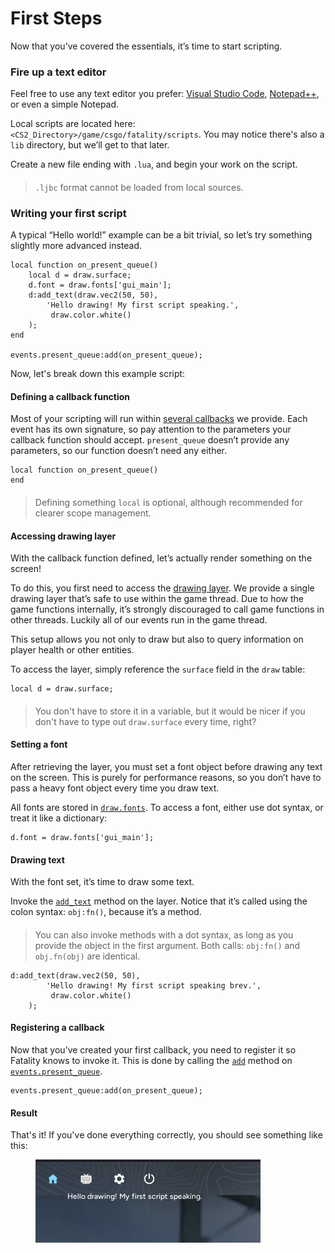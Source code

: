 # First Steps

Now that you’ve covered the essentials, it’s time to start scripting.

### Fire up a text editor﻿ <a href="#fire-up-a-text-editor" id="fire-up-a-text-editor"></a>

Feel free to use any text editor you prefer: [Visual Studio Code](https://code.visualstudio.com/), [Notepad++](https://notepad-plus-plus.org/downloads/), or even a simple Notepad.

Local scripts are located here: `<CS2_Directory>/game/csgo/fatality/scripts`. You may notice there's also a `lib` directory, but we’ll get to that later.

Create a new file ending with `.lua`, and begin your work on the script.

> ####
>
> `.ljbc` format cannot be loaded from local sources.

### Writing your first script﻿ <a href="#writing-your-first-script" id="writing-your-first-script"></a>

A typical “Hello world!” example can be a bit trivial, so let’s try something slightly more advanced instead.

```
local function on_present_queue()
    local d = draw.surface;
    d.font = draw.fonts['gui_main'];
    d:add_text(draw.vec2(50, 50),
        'Hello drawing! My first script speaking.',
         draw.color.white()
    );
end

events.present_queue:add(on_present_queue);
```

Now, let's break down this example script:

#### Defining a callback function﻿ <a href="#defining-a-callback-function" id="defining-a-callback-function"></a>

Most of your scripting will run within [several callbacks](https://lua.fatality.win/events.html) we provide. Each event has its own signature, so pay attention to the parameters your callback function should accept. `present_queue` doesn’t provide any parameters, so our function doesn’t need any either.

```
local function on_present_queue()
end
```

> ####
>
> Defining something `local` is optional, although recommended for clearer scope management.

#### Accessing drawing layer﻿ <a href="#accessing-drawing-layer" id="accessing-drawing-layer"></a>

With the callback function defined, let’s actually render something on the screen!

To do this, you first need to access the [drawing layer](https://lua.fatality.win/draw.html#surface). We provide a single drawing layer that’s safe to use within the game thread. Due to how the game functions internally, it’s strongly discouraged to call game functions in other threads. Luckily all of our events run in the game thread.

This setup allows you not only to draw but also to query information on player health or other entities.

To access the layer, simply reference the `surface` field in the `draw` table:

```
local d = draw.surface;
```

> ####
>
> You don't have to store it in a variable, but it would be nicer if you don't have to type out `draw.surface` every time, right?

#### Setting a font﻿ <a href="#setting-a-font" id="setting-a-font"></a>

After retrieving the layer, you must set a font object before drawing any text on the screen. This is purely for performance reasons, so you don’t have to pass a heavy font object every time you draw text.

All fonts are stored in [`draw.fonts`](https://lua.fatality.win/draw.html#fonts). To access a font, either use dot syntax, or treat it like a dictionary:

```
d.font = draw.fonts['gui_main'];
```

#### Drawing text﻿ <a href="#drawing-text" id="drawing-text"></a>

With the font set, it’s time to draw some text.

Invoke the [`add_text`](https://lua.fatality.win/layer.html#add-text) method on the layer. Notice that it’s called using the colon syntax: `obj:fn()`, because it’s a method.

> ####
>
> You can also invoke methods with a dot syntax, as long as you provide the object in the first argument. Both calls: `obj:fn()` and `obj.fn(obj)` are identical.

```
d:add_text(draw.vec2(50, 50),
        'Hello drawing! My first script speaking brev.',
         draw.color.white()
    );
```

#### Registering a callback﻿ <a href="#registering-a-callback" id="registering-a-callback"></a>

Now that you’ve created your first callback, you need to register it so Fatality knows to invoke it. This is done by calling the [`add`](https://lua.fatality.win/event-t.html#add) method on [`events.present_queue`](https://lua.fatality.win/events.html#present-queue).

```
events.present_queue:add(on_present_queue);
```

#### Result﻿ <a href="#result" id="result"></a>

That's it! If you've done everything correctly, you should see something like this:

<figure><img src="../.gitbook/assets/fs.png" alt=""><figcaption></figcaption></figure>
